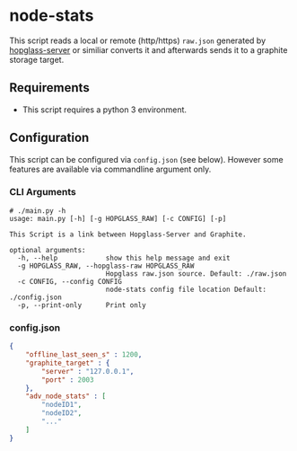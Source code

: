 # node-stats

This script reads a local or remote (http/https) ``raw.json`` generated by [hopglass-server](https://github.com/hopglass/hopglass-server) or similiar converts it and afterwards sends it to a graphite storage target.

## Requirements

- This script requires a python 3 environment.

## Configuration

This script can be configured via ``config.json`` (see below). However some features are available via commandline argument only.

### CLI Arguments

```text
# ./main.py -h
usage: main.py [-h] [-g HOPGLASS_RAW] [-c CONFIG] [-p]

This Script is a link between Hopglass-Server and Graphite.

optional arguments:
  -h, --help            show this help message and exit
  -g HOPGLASS_RAW, --hopglass-raw HOPGLASS_RAW
                        Hopglass raw.json source. Default: ./raw.json
  -c CONFIG, --config CONFIG
                        node-stats config file location Default: ./config.json
  -p, --print-only      Print only
  ```

### config.json

```json
{
	"offline_last_seen_s" : 1200,
	"graphite_target" : {
		"server" : "127.0.0.1",
		"port" : 2003
	},
	"adv_node_stats" : [
		"nodeID1",
		"nodeID2",
		"..."
	]
}
```
